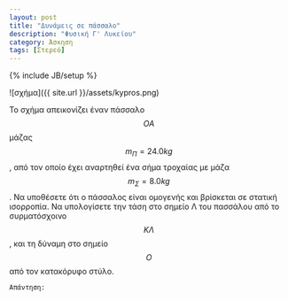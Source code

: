 ```yaml
---
layout: post
title: "Δυνάμεις σε πάσσαλο"
description: "Φυσική Γ' Λυκείου"
category: Άσκηση
tags: [Στερεό]
---
```

{% include JB/setup %}

![σχήμα]({{ site.url }}/assets/kypros.png) 

Το σχήμα απεικονίζει έναν πάσσαλο $$OA$$ μάζας $$m_Π = 24.0 kg$$, από τον οποίο έχει αναρτηθεί ένα σήμα τροχαίας
με μάζα $$m_Σ = 8.0 kg$$. Να υποθέσετε ότι ο πάσσαλος είναι ομογενής και βρίσκεται σε στατική ισορροπία. Να υπολογίσετε
την τάση στο σημείο Λ του πασσάλου από το συρματόσχοινο $$ΚΛ$$, και τη δύναμη στο σημείο $$Ο$$ από τον κατακόρυφο
στύλο.


`Απάντηση:`

